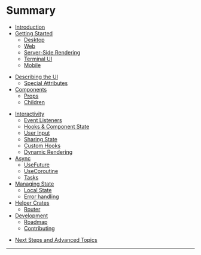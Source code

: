 # Summary

- [Introduction](README.md)
- [Getting Started](getting_started/index.md)
  - [Desktop](getting_started/desktop.md)
  - [Web](getting_started/web.md)
  - [Server-Side Rendering](getting_started/ssr.md)
  - [Terminal UI](getting_started/tui.md)
  - [Mobile](getting_started/mobile.md)

[//]: # (- [Hello, World!]&#40;hello_world.md&#41;)
- [Describing the UI](describing_ui/index.md)
  - [Special Attributes](describing_ui/special_attributes.md)
- [Components](components/index.md)
  - [Props](components/props.md)
  - [Children](components/children.md)

[//]: # (  - [How Data Flows]&#40;components/composing.md&#41;)
- [Interactivity](interactivity/index.md)
  - [Event Listeners](interactivity/event_handlers.md)
  - [Hooks & Component State](interactivity/hooks.md)
  - [User Input](interactivity/user_input.md)
  - [Sharing State](interactivity/sharing_state.md)
  - [Custom Hooks](interactivity/custom_hooks.md)
  - [Dynamic Rendering](interactivity/dynamic_rendering.md)
- [Async](async/index.md)
  - [UseFuture](async/use_future.md)
  - [UseCoroutine](async/use_coroutine.md)
  - [Tasks](async/tasks.md)
- [Managing State](state/index.md)
  - [Local State](state/localstate.md)
  - [Error handling](state/errorhandling.md)
- [Helper Crates](helpers/index.md)
  - [Router](state/router.md)
- [Development](./development/index.md)
  - [Roadmap](./development/roadmap.md)
  - [Contributing](./development/contributing.md)

<!--
- [Putting it all together: Dog Search Engine](tutorial/index.md)
  - [New app](tutorial/new_app.md)
  - [Bundling](tutorial/publishing.md) -->


- [Next Steps and Advanced Topics](final.md)


-----------


  <!-- - [Suspense](concepts/suspense.md) -->
  <!-- - [Async Callbacks](concepts/asynccallbacks.md) -->

